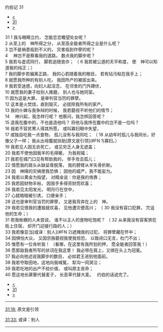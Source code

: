 ﻿





 约伯记 31




* [<](bible/JOB30.md)
* [31](bible/JOB.md)
* [>](bible/JOB32.md)



 
31 
1 我与眼睛立约， 怎能恋恋瞻望处女呢？  
2 从至上的　神所得之分， 从至高全能者所得之业是什么呢？  
3 岂不是祸患临到不义的， 灾害临到作孽的呢？  
4 　神岂不是察看我的道路， 数点我的脚步呢？     
5 我若与虚谎同行， 脚若追随诡诈； （ 
6 我若被公道的天平称度， 使　神可以知道我的纯正；）  
7 我的脚步若偏离正路， 我的心若随着我的眼目， 若有玷污粘在我手上；  
8 就愿我所种的有别人吃， 我田所产的被拔出来。     
9 我若受迷惑，向妇人起淫念， 在邻舍的门外蹲伏，  
10 就愿我的妻子给别人推磨， 别人也与她同室。  
11 因为这是大罪， 是审判官当罚的罪孽。  
12 这本是火焚烧，直到毁灭， 必拔除我所有的家产。     
13 我的仆婢与我争辩的时候， 我若藐视不听他们的情节；  
14 　神兴起，我怎样行呢？ 他察问，我怎样回答呢？  
15 造我在腹中的，不也是造他吗？ 将他与我抟在腹中的岂不是一位吗？     
16 我若不容贫寒人得其所愿， 或叫寡妇眼中失望，  
17 或独自吃我一点食物， 孤儿没有与我同吃； （ 
18 从幼年时孤儿与我同长，好像父子一样； 我从出母腹就扶助[原文是引领](#FN
1)寡妇。）  
19 我若见人因无衣死亡， 或见穷乏人身无遮盖；  
20 我若不使他因我羊的毛得暖， 为我祝福；  
21 我若在城门口见有帮助我的， 举手攻击孤儿；  
22 情愿我的肩头从缺盆骨脱落， 我的膀臂从羊矢骨折断。  
23 因　神降的灾祸使我恐惧； 因他的威严，我不能妄为。     
24 我若以黄金为指望， 对精金说：你是我的倚靠；  
25 我若因财物丰裕， 因我手多得资财而欢喜；  
26 我若见太阳发光， 明月行在空中，  
27 心就暗暗被引诱， 口便亲手；  
28 这也是审判官当罚的罪孽， 又是我背弃在上的　神。     
29 我若见恨我的遭报就欢喜， 见他遭灾便高兴； （ 
30 我没有容口犯罪， 咒诅他的生命；）  
31 若我帐棚的人未尝说， 谁不以主人的食物吃饱呢？ （ 
32 从来我没有容客旅在街上住宿， 却开门迎接行路的人；）  
33 我若像亚当[或译：别人](#FN
2)遮掩我的过犯， 将罪孽藏在怀中；  
34 因惧怕大众， 又因宗族藐视我使我惊恐， 以致闭口无言，杜门不出；  
35 惟愿有一位肯听我！ （看哪，在这里有我所划的押， 愿全能者回答我！）  
36 愿那敌我者所写的状词在我这里！ 我必带在肩上，又绑在头上为冠冕。  
37 我必向他述说我脚步的数目， 必如君王进到他面前。     
38 我若夺取田地，这地向我喊冤， 犁沟一同哭泣；  
39 我若吃地的出产不给价值， 或叫原主丧命；  
40 愿这地长蒺藜代替麦子， 长恶草代替大麦。    约伯的话说完了。 
* [<](bible/JOB30.md)
* [31](bible/JOB.md)
* [>](bible/JOB32.md)





---


[31:18:](#V18)
原文是引领


[31:33:](#V33)
或译：别人




---










